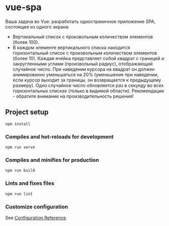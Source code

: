 # vue-spa
Ваша задача во Vue:
  разработать одностраничное приложение SPA, состоящее из одного экрана:
  - Вертикальный список с произвольным количеством элементов (более 100).
  - В каждом элементе вертикального списка находится горизонтальный список с произвольным количеством элементов (более 10).
  Каждая ячейка представляет собой квадрат с границей и закругленными углами (произвольный радиус), отображающий случайное число.
  При наведении курсора на квадрат он должен анимированно уменьшаться на 20% (уменьшение при наведении, если курсор выходит за границы, он возвращается к предыдущему размеру).
  Одно случайное число обновляется раз в секунду во всех горизонтальных списках (только в видимой области).
  Рекомендации - обратите внимание на производительность решения!

## Project setup
```
npm install
```

### Compiles and hot-reloads for development
```
npm run serve
```

### Compiles and minifies for production
```
npm run build
```

### Lints and fixes files
```
npm run lint
```

### Customize configuration
See [Configuration Reference](https://cli.vuejs.org/config/).
